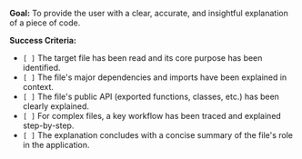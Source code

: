 **Goal:** To provide the user with a clear, accurate, and insightful explanation of a piece of code.

**Success Criteria:**

- `[ ]` The target file has been read and its core purpose has been identified.
- `[ ]` The file's major dependencies and imports have been explained in context.
- `[ ]` The file's public API (exported functions, classes, etc.) has been clearly explained.
- `[ ]` For complex files, a key workflow has been traced and explained step-by-step.
- `[ ]` The explanation concludes with a concise summary of the file's role in the application.
